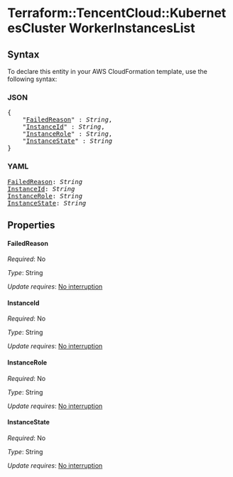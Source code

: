 # Terraform::TencentCloud::KubernetesCluster WorkerInstancesList

## Syntax

To declare this entity in your AWS CloudFormation template, use the following syntax:

### JSON

<pre>
{
    "<a href="#failedreason" title="FailedReason">FailedReason</a>" : <i>String</i>,
    "<a href="#instanceid" title="InstanceId">InstanceId</a>" : <i>String</i>,
    "<a href="#instancerole" title="InstanceRole">InstanceRole</a>" : <i>String</i>,
    "<a href="#instancestate" title="InstanceState">InstanceState</a>" : <i>String</i>
}
</pre>

### YAML

<pre>
<a href="#failedreason" title="FailedReason">FailedReason</a>: <i>String</i>
<a href="#instanceid" title="InstanceId">InstanceId</a>: <i>String</i>
<a href="#instancerole" title="InstanceRole">InstanceRole</a>: <i>String</i>
<a href="#instancestate" title="InstanceState">InstanceState</a>: <i>String</i>
</pre>

## Properties

#### FailedReason

_Required_: No

_Type_: String

_Update requires_: [No interruption](https://docs.aws.amazon.com/AWSCloudFormation/latest/UserGuide/using-cfn-updating-stacks-update-behaviors.html#update-no-interrupt)

#### InstanceId

_Required_: No

_Type_: String

_Update requires_: [No interruption](https://docs.aws.amazon.com/AWSCloudFormation/latest/UserGuide/using-cfn-updating-stacks-update-behaviors.html#update-no-interrupt)

#### InstanceRole

_Required_: No

_Type_: String

_Update requires_: [No interruption](https://docs.aws.amazon.com/AWSCloudFormation/latest/UserGuide/using-cfn-updating-stacks-update-behaviors.html#update-no-interrupt)

#### InstanceState

_Required_: No

_Type_: String

_Update requires_: [No interruption](https://docs.aws.amazon.com/AWSCloudFormation/latest/UserGuide/using-cfn-updating-stacks-update-behaviors.html#update-no-interrupt)

